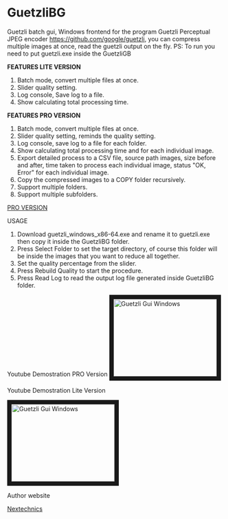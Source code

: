 # GuetzliBG
Guetzli batch gui, Windows frontend for the program  Guetzli Perceptual JPEG encoder https://github.com/google/guetzli, you can compress multiple images at once, read the guetzli output on the fly. 
PS: To run you need to put guetzli.exe inside the GuetzliGB 

<b>FEATURES LITE VERSION</b>

1. Batch mode, convert multiple files at once.
2. Slider quality setting.
3. Log console, Save log to a file.
4. Show calculating total processing time. 

<b>FEATURES PRO VERSION</b>

1. Batch mode, convert multiple files at once.
2. Slider quality setting, reminds the quality setting.
3. Log console, save log to a file for each folder.
4. Show calculating total processing time and for each individual image.
5. Export detailed process to a CSV file, source path images, size before and after, time taken to process each individual image, status "OK, Error" for each individual image.
6. Copy the compressed images to a COPY folder recursively.
7. Support multiple folders.
8. Support multiple subfolders.

<a href="https://www.patreon.com/user?u=5537819" target="_blank">PRO VERSION</a>

USAGE

1. Download guetzli_windows_x86-64.exe and rename it to guetzli.exe then copy it inside the GuetzliBG folder.
2. Press Select Folder to set the target directory, of course this folder will be inside the images that you want to reduce all together.
3. Set the quality percentage from the slider.
4. Press Rebuild Quality to start the procedure.
5. Press Read Log to read the output log file generated inside GuetzliBG folder.

Youtube Demostration PRO Version
<a href="http://www.youtube.com/watch?feature=player_embedded&v=Iqa677nFa10
" target="_blank"><img src="http://img.youtube.com/vi/Iqa677nFa10/0.jpg" 
alt="Guetzli Gui Windows" width="240" height="180" border="10" /></a>

Youtube Demostration Lite Version

<a href="http://www.youtube.com/watch?feature=player_embedded&v=i2utOynCmBQ
" target="_blank"><img src="http://img.youtube.com/vi/i2utOynCmBQ/0.jpg" 
alt="Guetzli Gui Windows" width="240" height="180" border="10" /></a>


Author website

<a href="http://www.nextechnics.com" target="_blank">Nextechnics</a>
